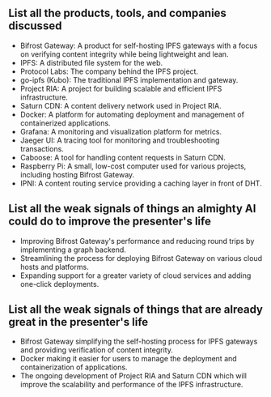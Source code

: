 ## List all the products, tools, and companies discussed

- Bifrost Gateway: A product for self-hosting IPFS gateways with a focus on verifying content integrity while being lightweight and lean.
- IPFS: A distributed file system for the web.
- Protocol Labs: The company behind the IPFS project.
- go-ipfs (Kubo): The traditional IPFS implementation and gateway.
- Project RIA: A project for building scalable and efficient IPFS infrastructure.
- Saturn CDN: A content delivery network used in Project RIA.
- Docker: A platform for automating deployment and management of containerized applications.
- Grafana: A monitoring and visualization platform for metrics.
- Jaeger UI: A tracing tool for monitoring and troubleshooting transactions.
- Caboose: A tool for handling content requests in Saturn CDN.
- Raspberry Pi: A small, low-cost computer used for various projects, including hosting Bifrost Gateway.
- IPNI: A content routing service providing a caching layer in front of DHT.

## List all the weak signals of things an almighty AI could do to improve the presenter's life

- Improving Bifrost Gateway's performance and reducing round trips by implementing a graph backend.
- Streamlining the process for deploying Bifrost Gateway on various cloud hosts and platforms.
- Expanding support for a greater variety of cloud services and adding one-click deployments.

## List all the weak signals of things that are already great in the presenter's life

- Bifrost Gateway simplifying the self-hosting process for IPFS gateways and providing verification of content integrity.
- Docker making it easier for users to manage the deployment and containerization of applications.
- The ongoing development of Project RIA and Saturn CDN which will improve the scalability and performance of the IPFS infrastructure.